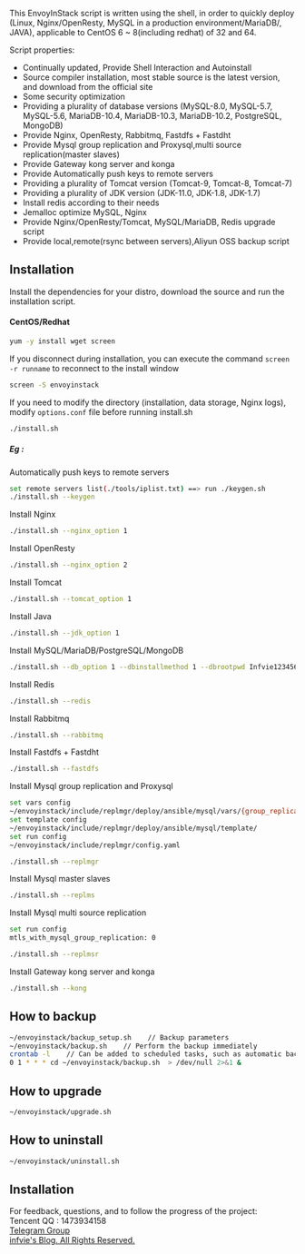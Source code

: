 This EnvoyInStack script is written using the shell, in order to quickly deploy (Linux, Nginx/OpenResty, MySQL in a production environment/MariaDB/, JAVA), applicable to CentOS 6 ~ 8(including 
redhat) of 32 and 64.

Script properties:
- Continually updated, Provide Shell Interaction and Autoinstall
- Source compiler installation, most stable source is the latest version, and download from the official site
- Some security optimization
- Providing a plurality of database versions (MySQL-8.0, MySQL-5.7, MySQL-5.6, MariaDB-10.4, MariaDB-10.3, MariaDB-10.2, PostgreSQL, MongoDB)
- Provide Nginx, OpenResty, Rabbitmq, Fastdfs + Fastdht
- Provide Mysql group replication and Proxysql,multi source replication(master slaves)
- Provide Gateway kong server and konga
- Provide Automatically push keys to remote servers
- Providing a plurality of Tomcat version (Tomcat-9, Tomcat-8, Tomcat-7)
- Providing a plurality of JDK version (JDK-11.0, JDK-1.8, JDK-1.7)
- Install redis according to their needs
- Jemalloc optimize MySQL, Nginx
- Provide Nginx/OpenResty/Tomcat, MySQL/MariaDB, Redis upgrade script
- Provide local,remote(rsync between servers),Aliyun OSS backup script

## Installation
Install the dependencies for your distro, download the source and run the installation script.

#### CentOS/Redhat

```bash
yum -y install wget screen
```

If you disconnect during installation, you can execute the command `screen -r runname` to reconnect to the install window
```bash
screen -S envoyinstack 
```

If you need to modify the directory (installation, data storage, Nginx logs), modify `options.conf` file before running install.sh
```bash
./install.sh
```
##### Eg :

Automatically push keys to remote servers
```bash
set remote servers list(./tools/iplist.txt) ==> run ./keygen.sh
./install.sh --keygen 

```
Install Nginx
```bash
./install.sh --nginx_option 1 
```
Install OpenResty
```bash
./install.sh --nginx_option 2
```
Install Tomcat
```bash
./install.sh --tomcat_option 1 
```
Install Java
```bash
./install.sh --jdk_option 1 
```
Install MySQL/MariaDB/PostgreSQL/MongoDB
```bash
./install.sh --db_option 1 --dbinstallmethod 1 --dbrootpwd Infvie123456
```
Install Redis
```bash
./install.sh --redis
```
Install Rabbitmq
```bash
./install.sh --rabbitmq
```
Install Fastdfs + Fastdht
```bash
./install.sh --fastdfs
```
Install Mysql group replication and Proxysql
```bash
set vars config
~/envoyinstack/include/replmgr/deploy/ansible/mysql/vars/{group_replication.yaml,master_slaves.yaml,multi_source_replication.yaml}
set template config
~/envoyinstack/include/replmgr/deploy/ansible/mysql/template/
set run config
~/envoyinstack/include/replmgr/config.yaml

./install.sh --replmgr
```
Install Mysql master slaves
```bash
./install.sh --replms
```
Install Mysql multi source replication
```bash
set run config
mtls_with_mysql_group_replication: 0

./install.sh --replmsr
```
Install Gateway kong server and konga
```bash
./install.sh --kong
```
## How to backup

```bash
~/envoyinstack/backup_setup.sh    // Backup parameters
~/envoyinstack/backup.sh    // Perform the backup immediately
crontab -l    // Can be added to scheduled tasks, such as automatic backups every day 1:00
0 1 * * * cd ~/envoyinstack/backup.sh  > /dev/null 2>&1 &
```

## How to upgrade

```bash
~/envoyinstack/upgrade.sh
```

## How to uninstall

```bash
~/envoyinstack/uninstall.sh
```

## Installation

For feedback, questions, and to follow the progress of the project: <br />
Tencent QQ : 1473934158 <br />
[Telegram Group](https://t.me/ErinYeo)<br />
[infvie's Blog. All Rights Reserved.](https://www.infvie.com)<br />

